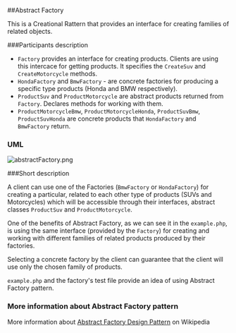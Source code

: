 ##Abstract Factory

This is a Creational Rattern that provides an interface for creating families of related objects.

###Participants description

* `Factory` provides an interface for creating products. Clients are using this intercace for getting products. It specifies the `CreateSuv` and `CreateMotorcycle` methods.
* `HondaFactory` and `BmwFactory` - are concrete factories for producing a specific type products (Honda and BMW respectively).
* `ProductSuv` and `ProductMotorcycle` are abstract products returned from `Factory`. Declares methods for working with them.
* `ProductMotorcycleBmw`, `ProductMotorcycleHonda`, `ProductSuvBmw`, `ProductSuvHonda` are concrete products that `HondaFactory` and `BmwFactory` return.

### UML

![abstractFactory.png](https://github.com/jack-zuban/design-patterns/blob/master/images/abstractFactory.png)

###Short description

A client can use one of the Factories (`BmwFactory` or `HondaFactory`) for creating a particular, related to each other type of products (SUVs and Motorcycles) which will be accessible through their interfaces, abstract classes `ProductSuv` and `ProductMotorcycle`.

One of the benefits of Abstract Factory, as we can see it in the `example.php`, is using the same interface (provided by the `Factory`) for creating and working with different families of related products produced by their factories.

Selecting a concrete factory by the client can guarantee that the client will use only the chosen family of products.

`example.php` and the factory's test file provide an idea of using Abstract Factory pattern.

### More information about Abstract Factory pattern

More information about [Abstract Factory Design Pattern](https://en.wikipedia.org/wiki/Abstract_factory_pattern) on Wikipedia
